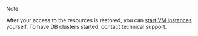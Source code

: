 > [!NOTE]
>
> After your access to the resources is restored, you can [start VM instances](../compute/operations/vm-control/vm-stop-and-start.md) yourself. To have DB clusters started, contact technical support.

